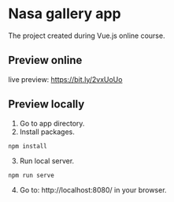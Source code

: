 # Nasa gallery app

The project created during Vue.js online course.

## Preview online

live preview: https://bit.ly/2vxUoUo

## Preview locally
1. Go to app directory.
2. Install packages.
```
npm install
```
3. Run local server. 
```
npm run serve
```
4. Go to: http://localhost:8080/ in your browser.
